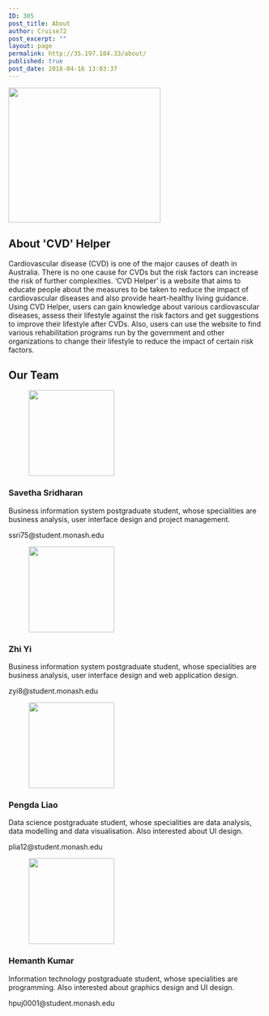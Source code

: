 ```yaml
---
ID: 305
post_title: About
author: Cruise72
post_excerpt: ""
layout: page
permalink: http://35.197.184.33/about/
published: true
post_date: 2018-04-16 13:03:37
---
```

<img width="300" height="266" src="http://35.197.170.190/wp-content/uploads/2018/04/wpid-healthy_heart-300x266.jpg" alt="" srcset="http://35.197.170.190/wp-content/uploads/2018/04/wpid-healthy_heart-300x266.jpg 300w, http://35.197.170.190/wp-content/uploads/2018/04/wpid-healthy_heart.jpg 700w" sizes="(max-width: 300px) 100vw, 300px" />											
			<h2>About 'CVD' Helper</h2>		
		<p>Cardiovascular disease (CVD) is one of the major causes of death in Australia. There is no one cause for CVDs but the risk factors can increase the risk of further complexities. ‘CVD Helper’ is a website that aims to educate people about the measures to be taken to reduce the impact of cardiovascular diseases and also provide heart-healthy living guidance. Using CVD Helper, users can gain knowledge about various cardiovascular diseases, assess their lifestyle against the risk factors and get suggestions to improve their lifestyle after CVDs. Also, users can use the website to find various rehabilitation programs run by the government and other organizations to change their lifestyle to reduce the impact of certain risk factors.</p>		
			<h2>Our Team</h2>		
			<figure><img width="169" height="169" src="http://35.197.170.190/wp-content/uploads/2018/04/3.png" alt="" srcset="http://35.197.170.190/wp-content/uploads/2018/04/3.png 169w, http://35.197.170.190/wp-content/uploads/2018/04/3-150x150.png 150w" sizes="(max-width: 169px) 100vw, 169px" /></figure><h3>Savetha Sridharan</h3>		
		<p>Business information system postgraduate student, whose specialities are business analysis, user interface design and project management.</p>		
		<p>ssri75@student.monash.edu</p>		
			<figure><img width="169" height="169" src="http://35.197.170.190/wp-content/uploads/2018/04/4.png.1.png" alt="" srcset="http://35.197.170.190/wp-content/uploads/2018/04/4.png.1.png 169w, http://35.197.170.190/wp-content/uploads/2018/04/4.png.1-150x150.png 150w" sizes="(max-width: 169px) 100vw, 169px" /></figure><h3>Zhi Yi</h3>		
		<p>Business information system postgraduate student, whose specialities are business analysis, user interface design and web application design.</p>		
		<p>zyi8@student.monash.edu</p>		
			<figure><img width="169" height="169" src="http://35.197.170.190/wp-content/uploads/2018/04/1.png.2.png" alt="" srcset="http://35.197.170.190/wp-content/uploads/2018/04/1.png.2.png 169w, http://35.197.170.190/wp-content/uploads/2018/04/1.png.2-150x150.png 150w" sizes="(max-width: 169px) 100vw, 169px" /></figure><h3>Pengda Liao</h3>		
		<p>Data science postgraduate student, whose specialities are data analysis, data modelling and data visualisation. Also interested about UI design.</p>		
		<p>plia12@student.monash.edu</p>		
			<figure><img width="169" height="169" src="http://35.197.170.190/wp-content/uploads/2018/04/2.png.1.png" alt="" srcset="http://35.197.170.190/wp-content/uploads/2018/04/2.png.1.png 169w, http://35.197.170.190/wp-content/uploads/2018/04/2.png.1-150x150.png 150w" sizes="(max-width: 169px) 100vw, 169px" /></figure><h3>Hemanth Kumar</h3>		
		<p>Information technology postgraduate student, whose specialities are programming. Also interested about graphics design and UI design.</p>		
		<p>hpuj0001@student.monash.edu</p>